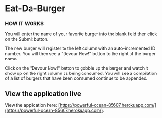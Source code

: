 # Eat-Da-Burger

### HOW IT WORKS

You will enter the name of your favorite burger into the blank field then click on the Submit button.

The new burger will register to the left column with an auto-incremented ID number. You will then see a "Devour Now!" button to the right of the burger name.

Click on the "Devour Now!" button to gobble up the burger and watch it show up on the right column as being consumed. You will see a compilation of a list of burgers that have been consumed continue to be appended.

## View the application live 
View the application here: [https://powerful-ocean-85607.herokuapp.com/](https://powerful-ocean-85607.herokuapp.com/).


